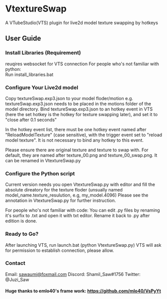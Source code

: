 # VtextureSwap

A VTubeStudio(VTS) plugin for live2d model texture swapping by hotkeys

## User Guide

### Install Libraries (Requirement)<br/>
reuqires websocket for VTS connection
For people who's not familiar with python:<br/>
Run install_libraries.bat<br/>

### Configure Your Live2d model<br/>
Copy textureSwap.exp3.json to your model floder/motion e.g.
textureSwap.exp3.json needs to be placed in the motions folder of the model directory.
Bind textureSwap.exp3.json to an hotkey event in VTS (here the set hotkey is the hotkey for texture swapping later),
and set it to "close after 0.1 seconds"<br/>

In the hotkey event list, there must be one hotkey event named after "ReloadModelTexture" (case sensitive),
with the trigger event set to "reload model texture".
It is not necessary to bind any hotkey to this event.<br/>

Please ensure there are original texture and texture to swap with.
For default, they are named after texture_00.png and texture_00_swap.png.
It can be renamed in VtextureSwap.py<br/>

### Configure the Python script<br/>
Current version needs you open VtextureSwap.py with editor and fill the absolute direatory for the texture floder 
(unsually named model_name.texture_resulution, e.g, my_model.4096)
Please see the annotation in VtextureSwap.py for further instruction.

For people who's not familiar with code:
You can edit .py files by renaming it's surfix to .txt and open it with txt editor.
Rename it back to .py after edition is done.<br/>

### Ready to Go?<br/>
After launching VTS, run launch.bat (python VtextureSwap.py)
VTS will ask for permission to establish connection, please allow.<br/>

### Contact
Email: sawaumi@foxmail.com 
Discord: Shamil_Saw#1756
Twitter: @Juzi_Saw

#### Huge thanks to emlo40's frame work: https://github.com/mlo40/VsPyYt
